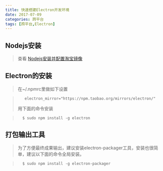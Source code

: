 ```yaml
---
title: 快速搭建Electron开发环境
date: 2017-07-09
categories: 跨平台
tags: [跨平台,Electron]
---
```

## Nodejs安装
>查看 [Nodejs安装并配置淘宝镜像](https://donjote.github.io/2017/07/07/nodejs_install_config/)

## Electron的安装
>在~/.npmrc里做如下设置

>        electron_mirror="https://npm.taobao.org/mirrors/electron/"
>用下面的命令安装

>       $ sudo npm install -g electron  

## 打包输出工具
>为了方便最终成果输出，建议安装electron-packager工具，安装也很简单，建议以下面的命令全局安装。

>       $ sudo npm install -g electron-packager
